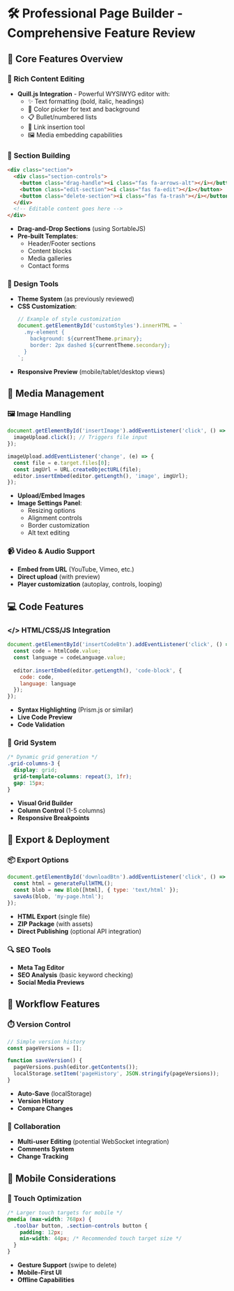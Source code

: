 # 🛠️ Professional Page Builder - Comprehensive Feature Review

## 🌟 **Core Features Overview**

### 📝 **Rich Content Editing**
- **Quill.js Integration** - Powerful WYSIWYG editor with:
  - ✨ Text formatting (bold, italic, headings)
  - 🎨 Color picker for text and background
  - 📋 Bullet/numbered lists
  - 🔗 Link insertion tool
  - 🖼️ Media embedding capabilities

### 🧩 **Section Building**
```html
<div class="section">
  <div class="section-controls">
    <button class="drag-handle"><i class="fas fa-arrows-alt"></i></button>
    <button class="edit-section"><i class="fas fa-edit"></i></button>
    <button class="delete-section"><i class="fas fa-trash"></i></button>
  </div>
  <!-- Editable content goes here -->
</div>
```
- **Drag-and-Drop Sections** (using SortableJS)
- **Pre-built Templates**:
  - Header/Footer sections
  - Content blocks
  - Media galleries
  - Contact forms

### 🎨 **Design Tools**
- **Theme System** (as previously reviewed)
- **CSS Customization**:
  ```javascript
  // Example of style customization
  document.getElementById('customStyles').innerHTML = `
    .my-element {
      background: ${currentTheme.primary};
      border: 2px dashed ${currentTheme.secondary};
    }
  `;
  ```
- **Responsive Preview** (mobile/tablet/desktop views)

## 🔌 **Media Management**

### 🖼️ **Image Handling**
```javascript
document.getElementById('insertImage').addEventListener('click', () => {
  imageUpload.click(); // Triggers file input
});

imageUpload.addEventListener('change', (e) => {
  const file = e.target.files[0];
  const imgUrl = URL.createObjectURL(file);
  editor.insertEmbed(editor.getLength(), 'image', imgUrl);
});
```
- **Upload/Embed Images**
- **Image Settings Panel**:
  - Resizing options
  - Alignment controls
  - Border customization
  - Alt text editing

### 📹 **Video & Audio Support**
- **Embed from URL** (YouTube, Vimeo, etc.)
- **Direct upload** (with preview)
- **Player customization** (autoplay, controls, looping)

## 💻 **Code Features**

### </> **HTML/CSS/JS Integration**
```javascript
document.getElementById('insertCodeBtn').addEventListener('click', () => {
  const code = htmlCode.value;
  const language = codeLanguage.value;
  
  editor.insertEmbed(editor.getLength(), 'code-block', {
    code: code,
    language: language
  });
});
```
- **Syntax Highlighting** (Prism.js or similar)
- **Live Code Preview**
- **Code Validation**

### 🧱 **Grid System**
```css
/* Dynamic grid generation */
.grid-columns-3 {
  display: grid;
  grid-template-columns: repeat(3, 1fr);
  gap: 15px;
}
```
- **Visual Grid Builder**
- **Column Control** (1-5 columns)
- **Responsive Breakpoints**

## 🚀 **Export & Deployment**

### 📦 **Export Options**
```javascript
document.getElementById('downloadBtn').addEventListener('click', () => {
  const html = generateFullHTML();
  const blob = new Blob([html], { type: 'text/html' });
  saveAs(blob, 'my-page.html');
});
```
- **HTML Export** (single file)
- **ZIP Package** (with assets)
- **Direct Publishing** (optional API integration)

### 🔍 **SEO Tools**
- **Meta Tag Editor**
- **SEO Analysis** (basic keyword checking)
- **Social Media Previews**

## 🔄 **Workflow Features**

### ⏱️ **Version Control**
```javascript
// Simple version history
const pageVersions = [];

function saveVersion() {
  pageVersions.push(editor.getContents());
  localStorage.setItem('pageHistory', JSON.stringify(pageVersions));
}
```
- **Auto-Save** (localStorage)
- **Version History**
- **Compare Changes**

### 👥 **Collaboration**
- **Multi-user Editing** (potential WebSocket integration)
- **Comments System**
- **Change Tracking**

## 📱 **Mobile Considerations**

### 📲 **Touch Optimization**
```css
/* Larger touch targets for mobile */
@media (max-width: 768px) {
  .toolbar button, .section-controls button {
    padding: 12px;
    min-width: 44px; /* Recommended touch target size */
  }
}
```
- **Gesture Support** (swipe to delete)
- **Mobile-First UI**
- **Offline Capabilities**
